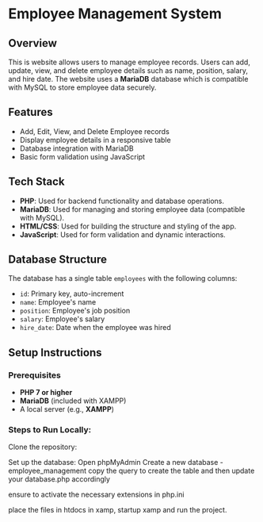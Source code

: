 # Employee Management System

## Overview
This is website allows users to manage employee records. Users can add, update, view, and delete employee details such as name, position, salary, and hire date. The website uses a **MariaDB** database which is compatible with MySQL to store employee data securely.

## Features
- Add, Edit, View, and Delete Employee records
- Display employee details in a responsive table
- Database integration with MariaDB
- Basic form validation using JavaScript

## Tech Stack
- **PHP**: Used for backend functionality and database operations.
- **MariaDB**: Used for managing and storing employee data (compatible with MySQL).
- **HTML/CSS**: Used for building the structure and styling of the app.
- **JavaScript**: Used for form validation and dynamic interactions.

## Database Structure
The database has a single table `employees` with the following columns:
- `id`: Primary key, auto-increment
- `name`: Employee's name
- `position`: Employee's job position
- `salary`: Employee's salary
- `hire_date`: Date when the employee was hired

## Setup Instructions

### Prerequisites
- **PHP 7 or higher**
- **MariaDB** (included with XAMPP)
- A local server (e.g., **XAMPP**)

### Steps to Run Locally:
 Clone the repository:
   
Set up the database:
Open phpMyAdmin 
Create a new database -employee_management
copy the query to create the table and then update your database.php accordingly

ensure to activate the necessary extensions in php.ini

place the files in htdocs in xamp, startup xamp and run the project.
